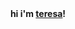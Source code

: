 <div style="text-align: center;">
  <b>hi i'm <a href="https://im-teresa-nguyen.netlify.app/">teresa</a>!</b>
</div>
